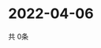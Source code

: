 # 2022-04-06
  共 0条

  <!-- BEGIN -->
  <!-- 最后更新时间Wed Apr 06 2022 17:08:34 GMT+0000 (Coordinated Universal Time) -->
  
  <!-- END -->
  
  